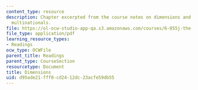 ```yaml
---
content_type: resource
description: Chapter excerpted from the course notes on dimensions and the power of
  multinationals.
file: https://ol-ocw-studio-app-qa.s3.amazonaws.com/courses/6-055j-the-art-of-approximation-in-science-and-engineering-spring-2008/d95ade21fff0cd2412dc23acfe59db55_feb27a.pdf
file_type: application/pdf
learning_resource_types:
- Readings
ocw_type: OCWFile
parent_title: Readings
parent_type: CourseSection
resourcetype: Document
title: Dimensions
uid: d95ade21-fff0-cd24-12dc-23acfe59db55
---
```

